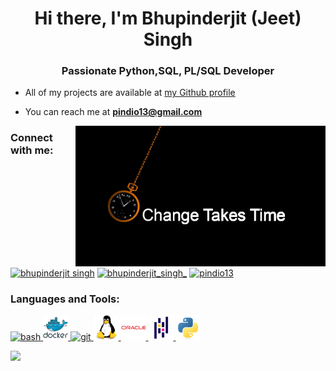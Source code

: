 <h1 align="center">Hi there, I'm Bhupinderjit (Jeet) Singh</h1>
<h3 align="center">Passionate Python,SQL, PL/SQL Developer</h3>

- All of my projects are available at [my Github profile](https://github.com/pindio58)

- You can reach me at **pindio13@gmail.com**

<!-- <img src="https://github.com/pindio58/pindio58/blob/main/teahub.io-elon-musk-wallpaper-594590.png?raw=true" alt="drawing" width="400" align="right"/> -->
<!-- ![alt text](img/timechange.gif) -->
<img src="img/timechange.gif?raw=true" alt="drawing" width="400" align="right"/>

<h3 align="left">Connect with me:</h3>
<p align="left">
<a href="https://linkedin.com/in/bhupinderjit singh" target="blank"><img align="center" src="https://raw.githubusercontent.com/rahuldkjain/github-profile-readme-generator/master/src/images/icons/Social/linked-in-alt.svg" alt="bhupinderjit singh" height="30" width="40" /></a>
<a href="https://instagram.com/bhupinderjit_singh_" target="blank"><img align="center" src="https://raw.githubusercontent.com/rahuldkjain/github-profile-readme-generator/master/src/images/icons/Social/instagram.svg" alt="bhupinderjit_singh_" height="30" width="40" /></a>
<a href="https://www.hackerrank.com/pindio13" target="blank"><img align="center" src="https://raw.githubusercontent.com/rahuldkjain/github-profile-readme-generator/master/src/images/icons/Social/hackerrank.svg" alt="pindio13" height="30" width="40" /></a>
</p>

<!-- ![alt text](https://github.com/pindio58/oracle_learning/blob/main/teahub.io-elon-musk-wallpaper-594590.png?raw=true) -->


<h3 align="left">Languages and Tools:</h3>
<p align="left"> <a href="https://www.gnu.org/software/bash/" target="_blank" rel="noreferrer"> <img src="https://www.vectorlogo.zone/logos/gnu_bash/gnu_bash-icon.svg" alt="bash" width="40" height="40"/> </a> <a href="https://www.docker.com/" target="_blank" rel="noreferrer"> <img src="https://raw.githubusercontent.com/devicons/devicon/master/icons/docker/docker-original-wordmark.svg" alt="docker" width="40" height="40"/> </a> <a href="https://git-scm.com/" target="_blank" rel="noreferrer"> <img src="https://www.vectorlogo.zone/logos/git-scm/git-scm-icon.svg" alt="git" width="40" height="40"/> </a> <a href="https://hive.apache.org/" target="_blank" rel="noreferrer"> 
<!--   <img src="https://www.vectorlogo.zone/logos/apache_hive/apache_hive-icon.svg" alt="hive" width="40" height="40"/> </a> <a href="https://www.linux.org/" target="_blank" rel="noreferrer">  -->
  <img src="https://raw.githubusercontent.com/devicons/devicon/master/icons/linux/linux-original.svg" alt="linux" width="40" height="40"/> </a> <a href="https://www.oracle.com/" target="_blank" rel="noreferrer"> <img src="https://raw.githubusercontent.com/devicons/devicon/master/icons/oracle/oracle-original.svg" alt="oracle" width="40" height="40"/> </a> <a href="https://pandas.pydata.org/" target="_blank" rel="noreferrer"> <img src="https://raw.githubusercontent.com/devicons/devicon/2ae2a900d2f041da66e950e4d48052658d850630/icons/pandas/pandas-original.svg" alt="pandas" width="40" height="40"/> </a> <a href="https://www.python.org" target="_blank" rel="noreferrer"> <img src="https://raw.githubusercontent.com/devicons/devicon/master/icons/python/python-original.svg" alt="python" width="40" height="40"/> </a> </p>

<!-- [![Top Langs](https://github-readme-stats.vercel.app/api/top-langs/?username=pindio58&hide=jupyter%20notebook&layout=compact&theme=onedark)](https://github.com/pindio58/github-readme-stats) -->

<a href="https://github.com/pindio58/github-readme-stats">
  <img align="left" src="https://github-readme-stats.vercel.app/api/top-langs/?username=pindio58&hide=jupyter%20notebook&layout=compact&theme=onedark" />
</a>
